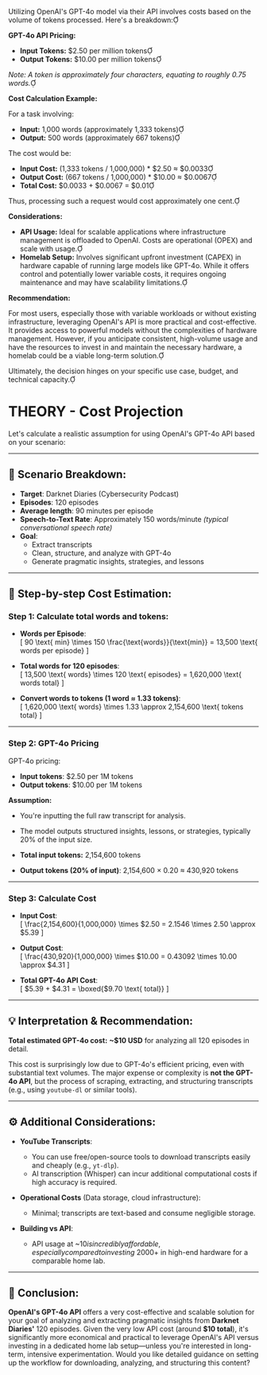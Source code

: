 Utilizing OpenAI's GPT-4o model via their API involves costs based on the volume of tokens processed. Here's a breakdown:

**GPT-4o API Pricing:**

- **Input Tokens:** $2.50 per million tokens
- **Output Tokens:** $10.00 per million tokens

*Note: A token is approximately four characters, equating to roughly 0.75 words.*

**Cost Calculation Example:**

For a task involving:

- **Input:** 1,000 words (approximately 1,333 tokens)
- **Output:** 500 words (approximately 667 tokens)

The cost would be:

- **Input Cost:** (1,333 tokens / 1,000,000) * $2.50 ≈ $0.0033
- **Output Cost:** (667 tokens / 1,000,000) * $10.00 ≈ $0.0067
- **Total Cost:** $0.0033 + $0.0067 = $0.01

Thus, processing such a request would cost approximately one cent.

**Considerations:**

- **API Usage:** Ideal for scalable applications where infrastructure management is offloaded to OpenAI. Costs are operational (OPEX) and scale with usage.
- **Homelab Setup:** Involves significant upfront investment (CAPEX) in hardware capable of running large models like GPT-4o. While it offers control and potentially lower variable costs, it requires ongoing maintenance and may have scalability limitations.

**Recommendation:**

For most users, especially those with variable workloads or without existing infrastructure, leveraging OpenAI's API is more practical and cost-effective. It provides access to powerful models without the complexities of hardware management. However, if you anticipate consistent, high-volume usage and have the resources to invest in and maintain the necessary hardware, a homelab could be a viable long-term solution.

Ultimately, the decision hinges on your specific use case, budget, and technical capacity. 

# THEORY - Cost Projection

Let's calculate a realistic assumption for using OpenAI's GPT-4o API based on your scenario:

---

## 🎯 **Scenario Breakdown:**

- **Target**: Darknet Diaries (Cybersecurity Podcast)
- **Episodes**: 120 episodes
- **Average length**: 90 minutes per episode
- **Speech-to-Text Rate**: Approximately 150 words/minute *(typical conversational speech rate)*
- **Goal**:
  - Extract transcripts
  - Clean, structure, and analyze with GPT-4o
  - Generate pragmatic insights, strategies, and lessons

---

## 📌 **Step-by-step Cost Estimation:**

### **Step 1: Calculate total words and tokens:**

- **Words per Episode**:  
  \[
  90 \text{ min} \times 150 \frac{\text{words}}{\text{min}} = 13,500 \text{ words per episode}
  \]

- **Total words for 120 episodes**:  
  \[
  13,500 \text{ words} \times 120 \text{ episodes} = 1,620,000 \text{ words total}
  \]

- **Convert words to tokens (1 word ≈ 1.33 tokens)**:  
  \[
  1,620,000 \text{ words} \times 1.33 \approx 2,154,600 \text{ tokens total}
  \]

---

### **Step 2: GPT-4o Pricing**

GPT-4o pricing:
- **Input tokens**: $2.50 per 1M tokens
- **Output tokens**: $10.00 per 1M tokens

**Assumption:**  
- You're inputting the full raw transcript for analysis.
- The model outputs structured insights, lessons, or strategies, typically 20% of the input size.

- **Total input tokens:** 2,154,600 tokens  
- **Output tokens (20% of input)**: 2,154,600 × 0.20 ≈ 430,920 tokens

---

### **Step 3: Calculate Cost**

- **Input Cost**:  
  \[
  \frac{2,154,600}{1,000,000} \times \$2.50 = 2.1546 \times 2.50 \approx \$5.39
  \]

- **Output Cost**:  
  \[
  \frac{430,920}{1,000,000} \times \$10.00 = 0.43092 \times 10.00 \approx \$4.31
  \]

- **Total GPT-4o API Cost**:  
  \[
  \$5.39 + \$4.31 = \boxed{\$9.70 \text{ total}}
  \]

---

## 💡 **Interpretation & Recommendation:**

**Total estimated GPT-4o cost:** **~$10 USD** for analyzing all 120 episodes in detail.

This cost is surprisingly low due to GPT-4o's efficient pricing, even with substantial text volumes. The major expense or complexity is **not the GPT-4o API**, but the process of scraping, extracting, and structuring transcripts (e.g., using `youtube-dl` or similar tools).

---

## ⚙️ **Additional Considerations:**

- **YouTube Transcripts**:  
  - You can use free/open-source tools to download transcripts easily and cheaply (e.g., `yt-dlp`).
  - AI transcription (Whisper) can incur additional computational costs if high accuracy is required.

- **Operational Costs** (Data storage, cloud infrastructure):  
  - Minimal; transcripts are text-based and consume negligible storage.

- **Building vs API**:  
  - API usage at ~$10 is incredibly affordable, especially compared to investing ~$2000+ in high-end hardware for a comparable home lab.

---

## 🧾 **Conclusion**:

**OpenAI's GPT-4o API** offers a very cost-effective and scalable solution for your goal of analyzing and extracting pragmatic insights from **Darknet Diaries'** 120 episodes.
Given the very low API cost (around **$10 total**), it's significantly more economical and practical to leverage OpenAI's API versus investing in a dedicated home lab setup—unless you're interested in long-term, intensive experimentation.
Would you like detailed guidance on setting up the workflow for downloading, analyzing, and structuring this content?


